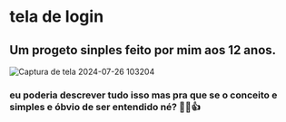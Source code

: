 # tela de login
## Um progeto sinples feito por mim aos 12 anos.
 
 ![Captura de tela 2024-07-26 103204](https://github.com/user-attachments/assets/ebc26eb5-3a01-407b-8c46-56257dbe7397)
### eu poderia descrever tudo isso mas pra que se o conceito e simples e óbvio de ser entendido né? 🤷‍♂️👍
 
